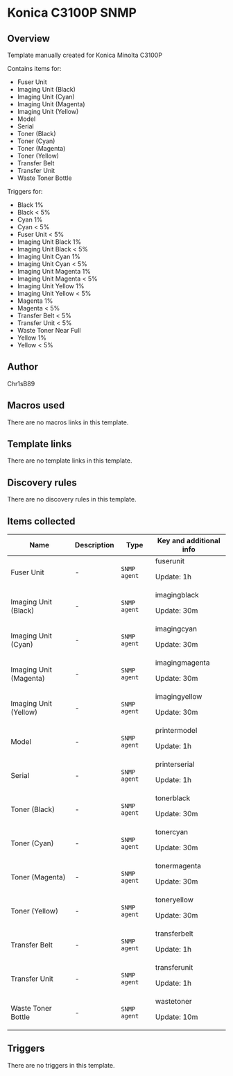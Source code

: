 # Konica C3100P SNMP

## Overview

Template manually created for Konica Minolta C3100P


Contains items for:


* Fuser Unit
* Imaging Unit (Black)
* Imaging Unit (Cyan)
* Imaging Unit (Magenta)
* Imaging Unit (Yellow)
* Model
* Serial
* Toner (Black)
* Toner (Cyan)
* Toner (Magenta)
* Toner (Yellow)
* Transfer Belt
* Transfer Unit
* Waste Toner Bottle


Triggers for:


* Black 1%
* Black < 5%
* Cyan 1%
* Cyan < 5%
* Fuser Unit < 5%
* Imaging Unit Black 1%
* Imaging Unit Black < 5%
* Imaging Unit Cyan 1%
* Imaging Unit Cyan < 5%
* Imaging Unit Magenta 1%
* Imaging Unit Magenta < 5%
* Imaging Unit Yellow 1%
* Imaging Unit Yellow < 5%
* Magenta 1%
* Magenta < 5%
* Transfer Belt < 5%
* Transfer Unit < 5%
* Waste Toner Near Full
* Yellow 1%
* Yellow < 5%
## Author

Chr1sB89

## Macros used

There are no macros links in this template.

## Template links

There are no template links in this template.

## Discovery rules

There are no discovery rules in this template.

## Items collected

|Name|Description|Type|Key and additional info|
|----|-----------|----|----|
|Fuser Unit|<p>-</p>|`SNMP agent`|fuserunit<p>Update: 1h</p>|
|Imaging Unit (Black)|<p>-</p>|`SNMP agent`|imagingblack<p>Update: 30m</p>|
|Imaging Unit (Cyan)|<p>-</p>|`SNMP agent`|imagingcyan<p>Update: 30m</p>|
|Imaging Unit (Magenta)|<p>-</p>|`SNMP agent`|imagingmagenta<p>Update: 30m</p>|
|Imaging Unit (Yellow)|<p>-</p>|`SNMP agent`|imagingyellow<p>Update: 30m</p>|
|Model|<p>-</p>|`SNMP agent`|printermodel<p>Update: 1h</p>|
|Serial|<p>-</p>|`SNMP agent`|printerserial<p>Update: 1h</p>|
|Toner (Black)|<p>-</p>|`SNMP agent`|tonerblack<p>Update: 30m</p>|
|Toner (Cyan)|<p>-</p>|`SNMP agent`|tonercyan<p>Update: 30m</p>|
|Toner (Magenta)|<p>-</p>|`SNMP agent`|tonermagenta<p>Update: 30m</p>|
|Toner (Yellow)|<p>-</p>|`SNMP agent`|toneryellow<p>Update: 30m</p>|
|Transfer Belt|<p>-</p>|`SNMP agent`|transferbelt<p>Update: 1h</p>|
|Transfer Unit|<p>-</p>|`SNMP agent`|transferunit<p>Update: 1h</p>|
|Waste Toner Bottle|<p>-</p>|`SNMP agent`|wastetoner<p>Update: 10m</p>|
## Triggers

There are no triggers in this template.

